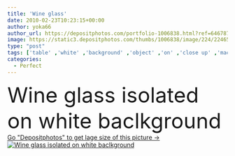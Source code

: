 ```yaml
---
title: 'Wine glass'
date: 2010-02-23T10:23:15+00:00
author: yoka66
author_url: https://depositphotos.com/portfolio-1006838.html?ref=64678756
image: https://static3.depositphotos.com/thumbs/1006838/image/224/2246519/api_thumb_450.jpg?forcejpeg=true
type: "post"
tags: ['table' ,'white' ,'background' ,'object' ,'on' ,'close up' ,'macro' ,'high' ,'key' ,'crystal' ,'glass' ,'isolated' ,'shiny' ,'transparent' ,'decoration' ,'decorative' ,'closeup' ,'reflection' ,'single' ,'empty' ,'art' ,'detail' ,'shine' ,'drink' ,'wine' ,'elegant' ,'mirror' ,'artistic' ,'champagne' ,'alcohol' ,'perfect' ,'reflect' ,'goblet' ,'details' ,'Perfection' ,'decorated' ,'crockery' ,'alcoholic' ,'gleam' ,'baclkground' ]
categories: 
  - Perfect
---
```

<div aling="center">
            <font size="60"> Wine glass isolated on white baclkground</font>   
</div>
<div>
    <a href='https://static3.depositphotos.com/thumbs/1006838/image/224/2246519/api_thumb_450.jpg?forcejpeg=true?ref=64678756' target=_blank > Go "Depositphotos" to get lage size of this picture ->
        <img href='https://static3.depositphotos.com/thumbs/1006838/image/224/2246519/api_thumb_450.jpg?forcejpeg=true?ref=64678756' src='https://static3.depositphotos.com/1006838/224/i/950/depositphotos_2246519-stock-photo-wine-glass.jpg?forcejpeg=true' alt='Wine glass isolated on white baclkground' >
    </a>
</div>
